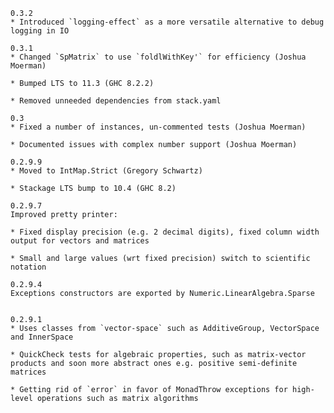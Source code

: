 	0.3.2
	* Introduced `logging-effect` as a more versatile alternative to debug logging in IO

	0.3.1
	* Changed `SpMatrix` to use `foldlWithKey'` for efficiency (Joshua Moerman)
	
	* Bumped LTS to 11.3 (GHC 8.2.2)
	
	* Removed unneeded dependencies from stack.yaml

	0.3
	* Fixed a number of instances, un-commented tests (Joshua Moerman)
	
	* Documented issues with complex number support (Joshua Moerman)
	
	0.2.9.9
	* Moved to IntMap.Strict (Gregory Schwartz)
	
	* Stackage LTS bump to 10.4 (GHC 8.2)
	
	0.2.9.7
	Improved pretty printer:

	* Fixed display precision (e.g. 2 decimal digits), fixed column width output for vectors and matrices
	
	* Small and large values (wrt fixed precision) switch to scientific notation
	
	0.2.9.4
	Exceptions constructors are exported by Numeric.LinearAlgebra.Sparse


	0.2.9.1
	* Uses classes from `vector-space` such as AdditiveGroup, VectorSpace and InnerSpace
	
	* QuickCheck tests for algebraic properties, such as matrix-vector products and soon more abstract ones e.g. positive semi-definite matrices
	
	* Getting rid of `error` in favor of MonadThrow exceptions for high-level operations such as matrix algorithms
